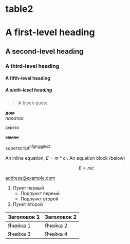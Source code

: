 # table2
# A first-level heading
## A second-level heading
### A third-level heading
#### A fifth-level heading
##### A sixth-level heading
> A block quote
>
> 
**дом**  
*палатка*

`дерево`

~~замок~~

superscript<sup>hfghgjgjhs2</sup>

An inline equation, $E=m*c$ . An equation block (below)

$$E=mc$$

<address@example.com>

1. Пункт первый
    - Подпункт первый
    - Подпункт второй
2. Пункт второй
   
| Заголовок 1 | Заголовок 2 |
| ----------- | ----------- |
| Ячейка 1    | Ячейка 2   |
| Ячейка 3    | Ячейка 4   |
